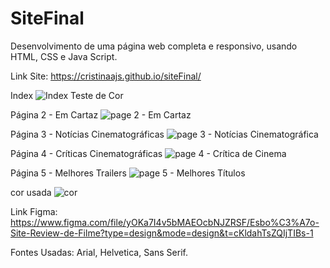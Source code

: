 # SiteFinal
Desenvolvimento de uma página web completa e responsivo, usando HTML, CSS e Java Script.

Link Site: https://cristinaajs.github.io/siteFinal/

Index
![Index Teste de Cor](https://github.com/cristinaajs/siteFinal/assets/101849397/3822db89-9521-430a-a892-84812641b62e)


Página 2 - Em Cartaz
![page 2 - Em Cartaz](https://github.com/cristinaajs/siteFinal/assets/101849397/839f63b7-3cce-4875-a6e6-3b132dea2f47)


Página 3 - Notícias Cinematográficas
![page 3 - Notícias Cinematográfica](https://github.com/cristinaajs/siteFinal/assets/101849397/79be9fdc-20b3-4281-a952-0037ac987478)


Página 4 - Críticas Cinematográficas
![page 4 - Crítica de Cinema](https://github.com/cristinaajs/siteFinal/assets/101849397/998dd312-b549-4790-8ff4-fb299bd86294)


Página 5 - Melhores Trailers
![page 5 - Melhores Títulos](https://github.com/cristinaajs/siteFinal/assets/101849397/ea8a5180-4468-4c3e-9cc7-52475bfa6692)


cor usada
![cor](https://github.com/cristinaajs/siteFinal/assets/101849397/80d17a6c-8f57-4888-8bf4-af5083c06432)


Link Figma: https://www.figma.com/file/yOKa7I4v5bMAEOcbNJZRSF/Esbo%C3%A7o-Site-Review-de-Filme?type=design&mode=design&t=cKldahTsZQIjTIBs-1 

Fontes Usadas: Arial, Helvetica, Sans Serif.

